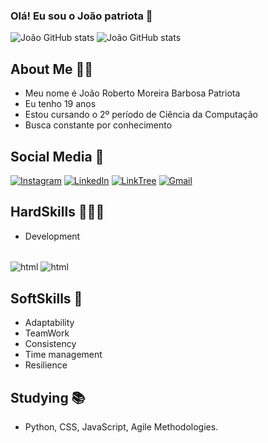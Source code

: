 ### Olá! Eu sou o João patriota 👋

![João GitHub stats](https://github-readme-stats.vercel.app/api?username=devpatriota&show_icons=true&theme=dracula) ![João GitHub stats](https://github-readme-stats.vercel.app/api/top-langs/?username=devpatriota&layout=compact&langs_count=16&theme=dracula)

## About Me 🙍‍♂️
- Meu nome é João Roberto Moreira Barbosa Patriota
- Eu tenho 19 anos 
- Estou cursando o 2º período de Ciência da Computação
- Busca constante por conhecimento

## Social Media 📱

[![Instagram](https://img.shields.io/badge/Instagram-E4405F?style=for-the-badge&logo=instagram&logoColor=white)](https://www.instagram.com/jao._.patriota/)
[![LinkedIn](https://img.shields.io/badge/LinkedIn-0077B5?style=for-the-badge&logo=linkedin&logoColor=white)](www.linkedin.com/in/joão-patriota-b13468310)
[![LinkTree](https://img.shields.io/badge/linktree-39E09B?style=for-the-badge&logo=linktree&logoColor=white)](https://linktr.ee/DevPatriota) [![Gmail](https://img.shields.io/badge/Gmail-D14836?style=for-the-badge&logo=gmail&logoColor=white)](joao.patriota0@gmail.com)


## HardSkills 👨‍💻🧠
- Development

<div style="display: inline_block"><br/>
    <img align="center" alt="html" src="https://img.shields.io/badge/Python-14354C?style=for-the-badge&logo=python&logoColor=white"/> <img align="center" alt="html" src="https://img.shields.io/badge/HTML5-E34F26?style=for-the-badge&logo=html5&logoColor=white"/>
</div>

## SoftSkills 🧠

- Adaptability
- TeamWork
- Consistency
- Time management
- Resilience

## Studying 📚

- Python, CSS, JavaScript, Agile Methodologies.
